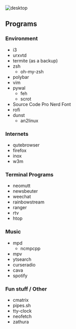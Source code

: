 ![desktop](http://0x0.st/nPL.png)

## Programs

### Environment
* i3
* urxvtd
* termite (as a backup)
* zsh
  * oh-my-zsh
* polybar
* vim
* pywal
  * feh
  * scrot
* Source Code Pro Nerd Font
* rofi
* dunst
  * an2linux

### Internets
* qutebrowser
* firefox
* inox
* w3m

### Terminal Programs
* neomutt
* newsbeuter
* weechat
* rainbowstream
* ranger
* rtv
* htop

### Music
* mpd
  * ncmpcpp
* mpv
* ytsearch
* curseradio
* cava
* spotify

### Fun stuff / Other
* cmatrix
* pipes.sh
* tty-clock
* neofetch
* zathura

